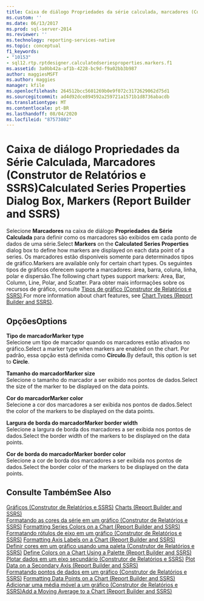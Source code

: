 ```yaml
---
title: Caixa de diálogo Propriedades da série calculada, marcadores (Construtor de Relatórios e SSRS) | Microsoft Docs
ms.custom: ''
ms.date: 06/13/2017
ms.prod: sql-server-2014
ms.reviewer: ''
ms.technology: reporting-services-native
ms.topic: conceptual
f1_keywords:
- "10153"
- sql12.rtp.rptdesigner.calculatedseriesproperties.markers.f1
ms.assetid: 3a0bb42a-af1b-4228-bc9d-f9a02bb3b987
author: maggiesMSFT
ms.author: maggies
manager: kfile
ms.openlocfilehash: 264512bcc5601269b0e9f072c3172629062d75d1
ms.sourcegitcommit: ad4d92dce894592a259721a1571b1d8736abacdb
ms.translationtype: MT
ms.contentlocale: pt-BR
ms.lasthandoff: 08/04/2020
ms.locfileid: "87573802"
---
```

# <a name="calculated-series-properties-dialog-box-markers-report-builder-and-ssrs"></a><span data-ttu-id="179be-102">Caixa de diálogo Propriedades da Série Calculada, Marcadores (Construtor de Relatórios e SSRS)</span><span class="sxs-lookup"><span data-stu-id="179be-102">Calculated Series Properties Dialog Box, Markers (Report Builder and SSRS)</span></span>
  <span data-ttu-id="179be-103">Selecione **Marcadores** na caixa de diálogo **Propriedades da Série Calculada** para definir como os marcadores são exibidos em cada ponto de dados de uma série.</span><span class="sxs-lookup"><span data-stu-id="179be-103">Select **Markers** on the **Calculated Series Properties** dialog box to define how markers are displayed on each data point of a series.</span></span> <span data-ttu-id="179be-104">Os marcadores estão disponíveis somente para determinados tipos de gráfico.</span><span class="sxs-lookup"><span data-stu-id="179be-104">Markers are available only for certain chart types.</span></span> <span data-ttu-id="179be-105">Os seguintes tipos de gráficos oferecem suporte a marcadores: área, barra, coluna, linha, polar e dispersão.</span><span class="sxs-lookup"><span data-stu-id="179be-105">The following chart types support markers: Area, Bar, Column, Line, Polar, and Scatter.</span></span> <span data-ttu-id="179be-106">Para obter mais informações sobre os recursos de gráfico, consulte [Tipos de gráfico &#40;Construtor de Relatórios e SSRS&#41;](report-design/chart-types-report-builder-and-ssrs.md).</span><span class="sxs-lookup"><span data-stu-id="179be-106">For more information about chart features, see [Chart Types &#40;Report Builder and SSRS&#41;](report-design/chart-types-report-builder-and-ssrs.md).</span></span>  
  
## <a name="options"></a><span data-ttu-id="179be-107">Opções</span><span class="sxs-lookup"><span data-stu-id="179be-107">Options</span></span>  
 <span data-ttu-id="179be-108">**Tipo de marcador**</span><span class="sxs-lookup"><span data-stu-id="179be-108">**Marker type**</span></span>  
 <span data-ttu-id="179be-109">Selecione um tipo de marcador quando os marcadores estão ativados no gráfico.</span><span class="sxs-lookup"><span data-stu-id="179be-109">Select a marker type when markers are enabled on the chart.</span></span> <span data-ttu-id="179be-110">Por padrão, essa opção está definida como **Círculo**.</span><span class="sxs-lookup"><span data-stu-id="179be-110">By default, this option is set to **Circle**.</span></span>  
  
 <span data-ttu-id="179be-111">**Tamanho do marcador**</span><span class="sxs-lookup"><span data-stu-id="179be-111">**Marker size**</span></span>  
 <span data-ttu-id="179be-112">Selecione o tamanho do marcador a ser exibido nos pontos de dados.</span><span class="sxs-lookup"><span data-stu-id="179be-112">Select the size of the marker to be displayed on the data points.</span></span>  
  
 <span data-ttu-id="179be-113">**Cor do marcador**</span><span class="sxs-lookup"><span data-stu-id="179be-113">**Marker color**</span></span>  
 <span data-ttu-id="179be-114">Selecione a cor dos marcadores a ser exibida nos pontos de dados.</span><span class="sxs-lookup"><span data-stu-id="179be-114">Select the color of the markers to be displayed on the data points.</span></span>  
  
 <span data-ttu-id="179be-115">**Largura de borda do marcador**</span><span class="sxs-lookup"><span data-stu-id="179be-115">**Marker border width**</span></span>  
 <span data-ttu-id="179be-116">Selecione a largura de borda dos marcadores a ser exibida nos pontos de dados.</span><span class="sxs-lookup"><span data-stu-id="179be-116">Select the border width of the markers to be displayed on the data points.</span></span>  
  
 <span data-ttu-id="179be-117">**Cor de borda do marcador**</span><span class="sxs-lookup"><span data-stu-id="179be-117">**Marker border color**</span></span>  
 <span data-ttu-id="179be-118">Selecione a cor de borda dos marcadores a ser exibida nos pontos de dados.</span><span class="sxs-lookup"><span data-stu-id="179be-118">Select the border color of the markers to be displayed on the data points.</span></span>  
  
## <a name="see-also"></a><span data-ttu-id="179be-119">Consulte Também</span><span class="sxs-lookup"><span data-stu-id="179be-119">See Also</span></span>  
 <span data-ttu-id="179be-120">[Gráficos &#40;Construtor de Relatórios e SSRS&#41;](report-design/charts-report-builder-and-ssrs.md) </span><span class="sxs-lookup"><span data-stu-id="179be-120">[Charts &#40;Report Builder and SSRS&#41;](report-design/charts-report-builder-and-ssrs.md) </span></span>  
 <span data-ttu-id="179be-121">[Formatando as cores da série em um gráfico &#40;Construtor de Relatórios e SSRS&#41;](report-design/formatting-series-colors-on-a-chart-report-builder-and-ssrs.md) </span><span class="sxs-lookup"><span data-stu-id="179be-121">[Formatting Series Colors on a Chart &#40;Report Builder and SSRS&#41;](report-design/formatting-series-colors-on-a-chart-report-builder-and-ssrs.md) </span></span>  
 <span data-ttu-id="179be-122">[Formatando rótulos de eixo em um gráfico &#40;Construtor de Relatórios e SSRS&#41;](report-design/formatting-axis-labels-on-a-chart-report-builder-and-ssrs.md) </span><span class="sxs-lookup"><span data-stu-id="179be-122">[Formatting Axis Labels on a Chart &#40;Report Builder and SSRS&#41;](report-design/formatting-axis-labels-on-a-chart-report-builder-and-ssrs.md) </span></span>  
 <span data-ttu-id="179be-123">[Definir cores em um gráfico usando uma paleta &#40;Construtor de Relatórios e SSRS&#41;](report-design/define-colors-on-a-chart-using-a-palette-report-builder-and-ssrs.md) </span><span class="sxs-lookup"><span data-stu-id="179be-123">[Define Colors on a Chart Using a Palette &#40;Report Builder and SSRS&#41;](report-design/define-colors-on-a-chart-using-a-palette-report-builder-and-ssrs.md) </span></span>  
 <span data-ttu-id="179be-124">[Plotar dados em um eixo secundário &#40;Construtor de Relatórios e SSRS&#41;](report-design/plot-data-on-a-secondary-axis-report-builder-and-ssrs.md) </span><span class="sxs-lookup"><span data-stu-id="179be-124">[Plot Data on a Secondary Axis &#40;Report Builder and SSRS&#41;](report-design/plot-data-on-a-secondary-axis-report-builder-and-ssrs.md) </span></span>  
 <span data-ttu-id="179be-125">[Formatando pontos de dados em um gráfico &#40;Construtor de Relatórios e SSRS&#41;](report-design/formatting-data-points-on-a-chart-report-builder-and-ssrs.md) </span><span class="sxs-lookup"><span data-stu-id="179be-125">[Formatting Data Points on a Chart &#40;Report Builder and SSRS&#41;](report-design/formatting-data-points-on-a-chart-report-builder-and-ssrs.md) </span></span>  
 [<span data-ttu-id="179be-126">Adicionar uma média móvel a um gráfico &#40;Construtor de Relatórios e SSRS&#41;</span><span class="sxs-lookup"><span data-stu-id="179be-126">Add a Moving Average to a Chart &#40;Report Builder and SSRS&#41;</span></span>](report-design/add-a-moving-average-to-a-chart-report-builder-and-ssrs.md)  
  
  
